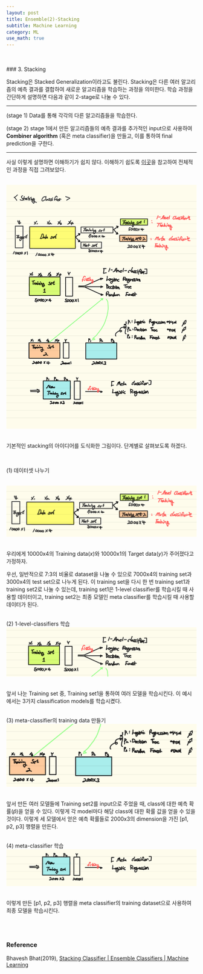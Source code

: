```yaml
---
layout: post
title: Ensemble(2)-Stacking
subtitle: Machine Learning
category: ML
use_math: true
---
```



<br>
<br>
### 3. Stacking

Stacking은 Stacked Generalization이라고도 불린다. Stacking은 다른 여러 알고리즘의 예측 결과를 결합하여 새로운 알고리즘을 학습하는 과정을 의미한다. 학습 과정을 간단하게 설명하면 다음과 같이 2-stage로 나눌 수 있다.

---

(stage 1) Data를 통해 각각의 다른 알고리즘들을 학습한다.

(stage 2) stage 1에서 만든 알고리즘들의 예측 결과를 추가적인 input으로 사용하여 __Combiner algorithm__ (혹은 meta classifier)을 만들고, 이를 통하여 final prediction을 구한다.

---

사실 이렇게 설명하면 이해하기가 쉽지 않다. 이해하기 쉽도록 [이곳](https://youtu.be/DCrcoh7cMHU)을 참고하여 전체적인 과정을 직접 그려보았다.

<br>

<center><img src = '/post_img/191120/image1.png'/></center>

<br>

기본적인 stacking의 아이디어를 도식화한 그림이다. 단계별로 살펴보도록 하겠다.

<br>

(1) 데이터셋 나누기

<br>

<center><img src = '/post_img/191120/image2.png'/></center>

<br>

우리에게 10000x4의 Training data($x$)와 10000x1의 Target data($y$)가 주어졌다고 가정하자.

우선, 일반적으로 7:3의 비율로 dataset을 나눌 수 있으로 7000x4의 training set과 3000x4의 test set으로 나누게 된다. 이 training set을 다시 한 번 training set1과 training set2로 나눌 수 있는데, training set1은 1-level classifier를 학습시킬 때 사용할 데이터이고, training set2는 최종 모델인 meta classifier를 학습시킬 때 사용할 데이터가 된다.

<br>
(2) 1-level-classifiers 학습

<br>

<center><img src = '/post_img/191120/image3.png'/></center>

<br>

앞서 나눈 Training set 중, Training set1을 통하여 여러 모델을 학습시킨다. 이 예시에서는 3가지 classification models를 학습시켰다.


<br>
(3) meta-classifier의 training data 만들기

<br>

<center><img src = '/post_img/191120/image4.png'/></center>

<br>

앞서 만든 여러 모델들에 Training set2를 input으로 주었을 때, class에 대한 예측 확률($\hat p$)을 얻을 수 있다. 이렇게 각 model마다 해당 class에 대한 확률 값을 얻을 수 있을 것이다. 이렇게 세 모델에서 얻은 예측 확률들로 2000x3의 dimension을 가진 [p1, p2, p3] 행렬을 만든다.


<br>
(4) meta-classifier 학습

<br>

<center><img src = '/post_img/191120/image5.png'/></center>

<br>

이렇게 만든 [p1, p2, p3] 행렬을 meta classifier의 training dataset으로 사용하여 최종 모델을 학습시킨다.


<br>
<br>

### Reference
Bhavesh Bhat(2019), [Stacking Classifier | Ensemble Classifiers | Machine Learning](https://www.youtube.com/watch?v=sBrQnqwMpvA)

<br>
<br>
